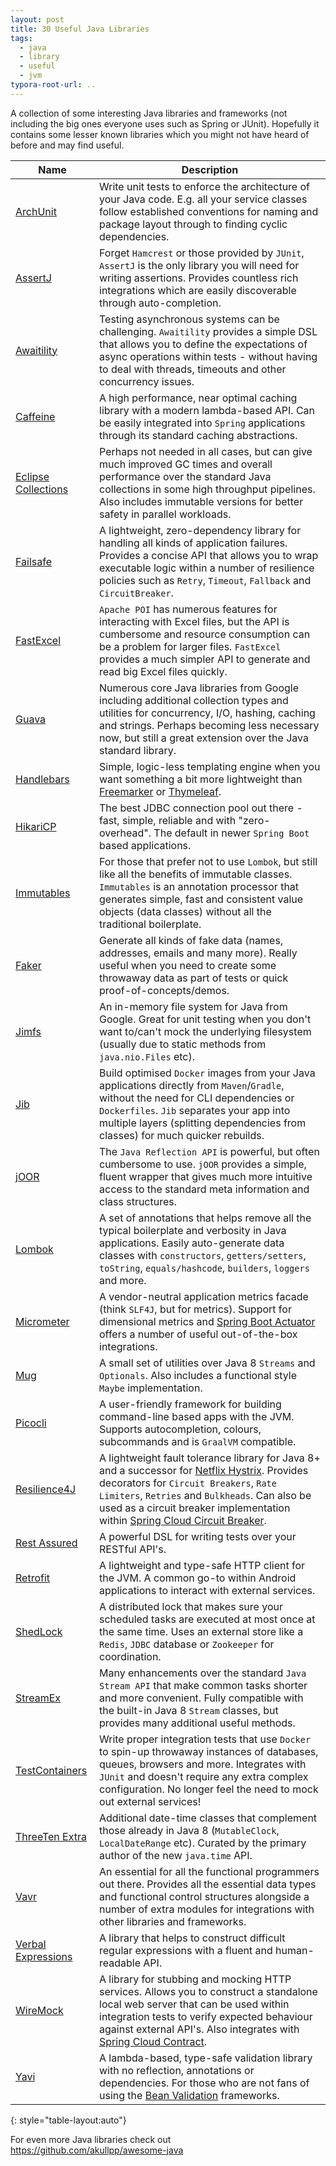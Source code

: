 ```yaml
---
layout: post
title: 30 Useful Java Libraries
tags:
  - java
  - library
  - useful
  - jvm
typora-root-url: ..
---
```


A collection of some interesting Java libraries and frameworks (not including the big ones everyone uses such as Spring or JUnit). Hopefully it contains some lesser known libraries which you might not have heard of before and may find useful.

| Name                                                         | Description                                                  |
| ------------------------------------------------------------ | ------------------------------------------------------------ |
| [ArchUnit](https://www.archunit.org/)                        | Write unit tests to enforce the architecture of your Java code. E.g. all your service classes follow established conventions for naming and package layout through to finding cyclic dependencies. |
| [AssertJ](https://assertj.github.io/doc/)                    | Forget `Hamcrest` or those provided by `JUnit`, `AssertJ` is the only library you will need for writing assertions. Provides countless rich integrations which are easily discoverable through auto-completion. |
| [Awaitility](https://github.com/awaitility/awaitility)       | Testing asynchronous systems can be challenging. `Awaitility` provides a simple DSL that allows you to define the expectations of async operations within tests - without having to deal with threads, timeouts and other concurrency issues. |
| [Caffeine](https://github.com/ben-manes/caffeine)            | A high performance, near optimal caching library with a modern lambda-based API. Can be easily integrated into `Spring` applications through its standard caching abstractions. |
| [Eclipse Collections](https://www.eclipse.org/collections/)  | Perhaps not needed in all cases, but can give much improved GC times and overall performance over the standard Java collections in some high throughput pipelines. Also includes immutable versions for better safety in parallel workloads. |
| [Failsafe](https://jodah.net/failsafe/)                      | A lightweight, zero-dependency library for handling all kinds of application failures. Provides a concise API that allows you to wrap executable logic within a number of resilience policies such as `Retry`, `Timeout`, `Fallback` and `CircuitBreaker`. |
| [FastExcel](https://github.com/dhatim/fastexcel)                 | `Apache POI` has numerous features for interacting with Excel files, but the API is cumbersome and resource consumption can be a problem for larger files. `FastExcel` provides a much simpler API to generate and read big Excel files quickly. |
| [Guava](https://github.com/google/guava)                 | Numerous core Java libraries from Google including additional collection types and utilities for concurrency, I/O, hashing, caching and strings. Perhaps becoming less necessary now, but still a great extension over the Java standard library. |
| [Handlebars](https://github.com/jknack/handlebars.java)      | Simple, logic-less templating engine when you want something a bit more lightweight than [Freemarker](https://freemarker.apache.org/) or [Thymeleaf](https://www.thymeleaf.org/). |
| [HikariCP](https://github.com/brettwooldridge/HikariCP)      | The best JDBC connection pool out there - fast, simple, reliable and with "zero-overhead". The default in newer `Spring Boot` based applications. |
| [Immutables](https://immutables.github.io/)                  | For those that prefer not to use `Lombok`, but still like all the benefits of immutable classes. `Immutables` is an annotation processor that generates simple, fast and consistent value objects (data classes) without all the traditional boilerplate. |
| [Faker](https://github.com/DiUS/java-faker)                  | Generate all kinds of fake data (names, addresses, emails and many more). Really useful when you need to create some throwaway data as part of tests or quick proof-of-concepts/demos. |
| [Jimfs](https://github.com/google/jimfs)                     | An in-memory file system for Java from Google. Great for unit testing when you don't want to/can't mock the underlying filesystem (usually due to static methods from `java.nio.Files` etc). |
| [Jib](https://github.com/GoogleContainerTools/jib)           | Build optimised `Docker` images from your Java applications directly from `Maven`/`Gradle`, without the need for CLI dependencies or `Dockerfiles`. `Jib` separates your app into multiple layers (splitting dependencies from classes) for much quicker rebuilds. |
| [jOOR](https://github.com/jOOQ/jOOR)                         | The `Java Reflection API` is powerful, but often cumbersome to use. `jOOR` provides a simple, fluent wrapper that gives much more intuitive access to the standard meta information and class structures. |
| [Lombok](https://projectlombok.org/)                         | A set of annotations that helps remove all the typical boilerplate and verbosity in Java applications. Easily auto-generate data classes with `constructors`, `getters/setters`, `toString`, `equals/hashcode`, `builders`, `loggers` and more. |
| [Micrometer](https://micrometer.io/)                         | A vendor-neutral application metrics facade (think `SLF4J`, but for metrics). Support for dimensional metrics and [Spring Boot Actuator](https://docs.spring.io/spring-boot/docs/current/reference/html/production-ready-features.html) offers a number of useful out-of-the-box integrations. |
| [Mug](https://github.com/google/mug)                         | A small set of utilities over Java 8 `Streams` and `Optionals`. Also includes a functional style `Maybe` implementation. |
| [Picocli](https://picocli.info/)                             | A user-friendly framework for building command-line based apps with the JVM. Supports autocompletion, colours, subcommands and is `GraalVM` compatible. |
| [Resilience4J](https://github.com/resilience4j/resilience4j) | A lightweight fault tolerance library for Java 8+ and a successor for [Netflix Hystrix](https://github.com/Netflix/Hystrix). Provides decorators for `Circuit Breakers`, `Rate Limiters`, `Retries` and `Bulkheads`. Can also be used as a circuit breaker implementation within [Spring Cloud Circuit Breaker](https://spring.io/projects/spring-cloud-circuitbreaker). |
| [Rest Assured](https://github.com/rest-assured/rest-assured) | A powerful DSL for writing tests over your RESTful API's.    |
| [Retrofit](https://github.com/square/retrofit)               | A lightweight and type-safe HTTP client for the JVM. A common go-to within Android applications to interact with external services. |
| [ShedLock](https://github.com/lukas-krecan/ShedLock)         | A distributed lock that makes sure your scheduled tasks are executed at most once at the same time. Uses an external store like a `Redis`, `JDBC` database or `Zookeeper` for coordination. |
| [StreamEx](https://github.com/amaembo/streamex)              | Many enhancements over the standard `Java Stream API` that make common tasks shorter and more convenient. Fully compatible with the built-in Java 8 `Stream` classes, but provides many additional useful methods. |
| [TestContainers](https://www.testcontainers.org/)            | Write proper integration tests that use `Docker` to spin-up throwaway instances of databases, queues, browsers and more. Integrates with `JUnit` and doesn't require any extra complex configuration. No longer feel the need to mock out external services! |
| [ThreeTen Extra](https://www.threeten.org/threeten-extra/)   | Additional date-time classes that complement those already in Java 8 (`MutableClock`, `LocalDateRange` etc). Curated by the primary author of the new `java.time` API. |
| [Vavr](https://www.vavr.io/)                                 | An essential for all the functional programmers out there. Provides all the essential data types and functional control structures alongside a number of extra modules for integrations with other libraries and frameworks. |
| [Verbal Expressions](https://github.com/VerbalExpressions/JavaVerbalExpressions) | A library that helps to construct difficult regular expressions with a fluent and human-readable API. |
| [WireMock](https://github.com/tomakehurst/wiremock)          | A library for stubbing and mocking HTTP services. Allows you to construct a standalone local web server that can be used within integration tests to verify expected behaviour against external API's. Also integrates with [Spring Cloud Contract](https://spring.io/projects/spring-cloud-contract). |
| [Yavi](https://github.com/making/yavi)                       | A lambda-based, type-safe validation library with no reflection, annotations or dependencies. For those who are not fans of using the [Bean Validation](https://beanvalidation.org/) frameworks. |
{: style="table-layout:auto"}

For even more Java libraries check out <https://github.com/akullpp/awesome-java>